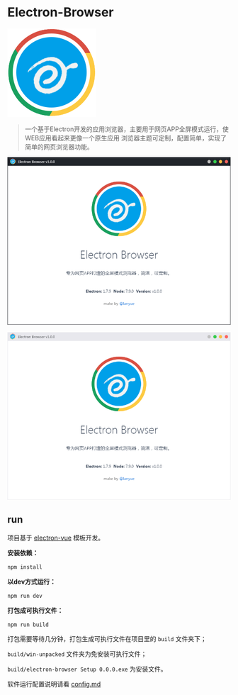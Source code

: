 # Electron-Browser


![Electron-Browser](build/icons/256x256.png)



> 一个基于Electron开发的应用浏览器，主要用于网页APP全屏模式运行，使WEB应用看起来更像一个原生应用
> 浏览器主题可定制，配置简单，实现了简单的网页浏览器功能。



![Electron-Browser](20171218164524.png)

![Electron-Browser](20171218164831.png)



## run

项目基于 [electron-vue](https://github.com/SimulatedGREG/electron-vue) 模板开发。


**安装依赖：**

```bat
npm install
```

**以dev方式运行：**

```bat
npm run dev
```

**打包成可执行文件：**

```bat
npm run build
```

打包需要等待几分钟，打包生成可执行文件在项目里的 `build` 文件夹下；

`build/win-unpacked` 文件夹为免安装可执行文件；

`build/electron-browser Setup 0.0.0.exe` 为安装文件。

软件运行配置说明请看 [config.md](config.md)
